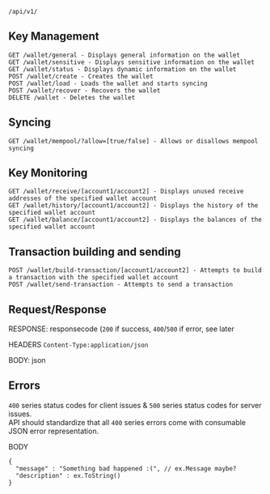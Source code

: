 `/api/v1/`

## Key Management

```
GET /wallet/general - Displays general information on the wallet 
GET /wallet/sensitive - Displays sensitive information on the wallet 
GET /wallet/status - Displays dynamic information on the wallet 
POST /wallet/create - Creates the wallet
POST /wallet/load - Loads the wallet and starts syncing
POST /wallet/recover - Recovers the wallet
DELETE /wallet - Deletes the wallet
```
	
## Syncing

```
GET /wallet/mempool/?allow=[true/false] - Allows or disallows mempool syncing
```

## Key Monitoring

```
GET /wallet/receive/[account1/account2] - Displays unused receive addresses of the specified wallet account
GET /wallet/history/[account1/account2] - Displays the history of the specified wallet account
GET /wallet/balance/[account1/account2] - Displays the balances of the specified wallet account
```

## Transaction building and sending

```
POST /wallet/build-transaction/[account1/account2] - Attempts to build a transaction with the specified wallet account
POST /wallet/send-transaction - Attempts to send a transaction
```

## Request/Response

RESPONSE: responsecode (`200` if success, `400`/`500` if error, see later  
  
HEADERS
`Content-Type:application/json`  
  
BODY: json  

## Errors

`400` series status codes for client issues & `500` series status codes for server issues.  
API should standardize that all `400` series errors come with consumable JSON error representation.  
  
BODY  
```
{
  "message" : "Something bad happened :(", // ex.Message maybe?
  "description" : ex.ToString()
}
```
